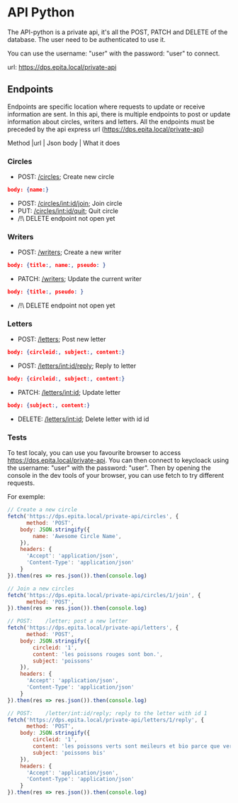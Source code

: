 # API Python

The API-python is a private api, it's all the POST, PATCH and DELETE of the database. The user need to be authenticated to use it.

You can use the username: "user" with the password: "user" to connect.

url: https://dps.epita.local/private-api

## Endpoints
Endpoints are specific location where requests to update or receive information are sent.
In this api, there is multiple endpoints to post or update information about circles, writers and letters.
All the endpoints must be preceded by the api express url (https://dps.epita.local/private-api)

Method     |url                        | Json body                         | What it does

### Circles
- POST:    [/circles](https://dps.epita.local/public-api/circles); Create new circle
```json
body: {name:}
```
- POST:    [/circles/int:id/join](https://dps.epita.local/public-api/circles/int:id/join); Join circle
- PUT:    [/circles/int:id/quit](https://dps.epita.local/public-api/circles/int:id/quit); Quit circle
- /!\ DELETE endpoint not open yet

### Writers
 - POST:    [/writers](https://dps.epita.local/public-api/writers); Create a new writer
 ```json                 
 body: {title:, name:, pseudo: }
 ```
 - PATCH:   [/writers](https://dps.epita.local/public-api/writers); Update the current writer
  ```json                 
 body: {title:, pseudo: }
 ```
 - /!\ DELETE endpoint not open yet


### Letters
 - POST:    [/letters](https://dps.epita.local/public-api/letters); Post new letter              
 ```json
 body: {circleid:, subject:, content:}
 ```
 - POST:    [/letters/int:id/reply](https://dps.epita.local/public-api/letters/int:id/reply); Reply to letter
 ```json
 body: {circleid:, subject:, content:}
 ``` 
 - PATCH:   [/letters/int:id](https://dps.epita.local/public-api/letters/int:id); Update letter
 ```json
 body: {subject:, content:}             
 ```
 - DELETE:  [/letters/int:id](https://dps.epita.local/public-api/letters/int:id); Delete letter with id id

 ### Tests

 To test localy, you can use you favourite browser to access https://dps.epita.local/private-api.
 You can then connect to keycloack using the username: "user" with the password: "user".
 Then by opening the console in the dev tools of your browser, you can use fetch to try different requests.

 For exemple:

```js
// Create a new circle
fetch('https://dps.epita.local/private-api/circles', {
      method: 'POST',
    body: JSON.stringify({
        name: 'Awesome Circle Name',
    }),
    headers: {
      'Accept': 'application/json',
      'Content-Type': 'application/json'
    }
}).then(res => res.json()).then(console.log)

// Join a new circles
fetch('https://dps.epita.local/private-api/circles/1/join', {
      method: 'POST',
}).then(res => res.json()).then(console.log)

// POST:    /letter; post a new letter
fetch('https://dps.epita.local/private-api/letters', {
      method: 'POST',
    body: JSON.stringify({
        circleid: '1',
        content: 'les poissons rouges sont bon.',
        subject: 'poissons'
    }),
    headers: {
      'Accept': 'application/json',
      'Content-Type': 'application/json'
    }
}).then(res => res.json()).then(console.log)

// POST:    /letter/int:id/reply; reply to the letter with id 1
fetch('https://dps.epita.local/private-api/letters/1/reply', {
      method: 'POST',
    body: JSON.stringify({
        circleid: '1',
        content: 'les poissons verts sont meileurs et bio parce que verts.',
        subject: 'poissons bis'
    }),
    headers: {
      'Accept': 'application/json',
      'Content-Type': 'application/json'
    }
}).then(res => res.json()).then(console.log)
```
